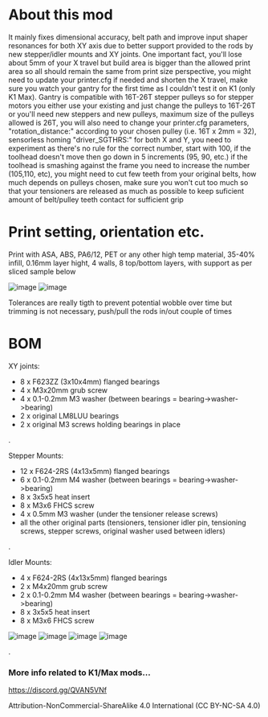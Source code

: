 # About this mod
It mainly fixes dimensional accuracy, belt path and improve input shaper resonances for both XY axis due to better support provided to the rods by new stepper/idler mounts and XY joints. One important fact, you'll lose about 5mm of your X travel but build area is bigger than the allowed print area so all should remain the same from print size perspective, you might need to update your printer.cfg if needed and shorten the X travel, make sure you watch your gantry for the first time as I couldn't test it on K1 (only K1 Max). Gantry is compatible with 16T-26T stepper pulleys so for stepper motors you either use your existing and just change the pulleys to 16T-26T or you'll need new steppers and new pulleys, maximum size of the pulleys allowed is 26T, you will also need to change your printer.cfg parameters, "rotation_distance:" according to your chosen pulley (i.e. 16T x 2mm = 32), sensorless homing "driver_SGTHRS:" for both X and Y, you need to experiment as there's no rule for the correct number, start with 100, if the toolhead doesn't move then go down in 5 increments (95, 90, etc.) if the toolhead is smashing against the frame you need to increase the number (105,110, etc), you might need to cut few teeth from your original belts, how much depends on pulleys chosen, make sure you won't cut too much so that your tensioners are released as much as possible to keep suficient amount of belt/pulley teeth contact for sufficient grip 

# Print setting, orientation etc.
Print with ASA, ABS, PA6/12, PET or any other high temp material, 35-40% infill, 0.16mm layer hight, 4 walls, 8 top/bottom layers, with support as per sliced sample below 

![image](https://github.com/kukynas/K1-Max/assets/111185750/8ea78cc5-16e3-4fcc-9b98-e0a3b24c81c4)
![image](https://github.com/kukynas/K1-Max/assets/111185750/39efc693-e47e-462f-9be7-1c3707e0ea98)


Tolerances are really tigth to prevent potential wobble over time but trimming is not necessary, push/pull the rods in/out couple of times   

# BOM
XY joints:

- 8 x F623ZZ (3x10x4mm) flanged bearings
- 4 x M3x20mm grub screw
- 4 x 0.1-0.2mm M3 washer (between bearings = bearing->washer->bearing)
- 2 x original LM8LUU bearings
- 2 x original M3 screws holding bearings in place


.

Stepper Mounts:

- 12 x F624-2RS (4x13x5mm) flanged bearings
- 6 x 0.1-0.2mm M4 washer (between bearings = bearing->washer->bearing)
- 8 x 3x5x5 heat insert
- 8 x M3x6 FHCS screw
- 4 x 0.5mm M3 washer (under the tensioner release screws)
- all the other original parts (tensioners, tensioner idler pin, tensioning screws, stepper screws, original washer used between idlers)


.

Idler Mounts:

- 4 x F624-2RS (4x13x5mm) flanged bearings
- 2 x M4x20mm grub screw
- 2 x 0.1-0.2mm M4 washer (between bearings = bearing->washer->bearing)
- 8 x 3x5x5 heat insert
- 8 x M3x6 FHCS screw


![image](https://github.com/kukynas/K1-Max/assets/111185750/5482d30a-b311-4728-830f-4570eb04767a)
![image](https://github.com/kukynas/K1-Max/assets/111185750/d6c2472f-de5c-41c7-afa3-5d19fb37f812)
![image](https://github.com/kukynas/K1-Max/assets/111185750/64c99494-d2b0-4397-928b-ac3d9b3d99ea)
![image](https://github.com/kukynas/K1-Max/assets/111185750/f614304e-27de-424c-a38f-d79e6f6fd145)


.

### More info related to K1/Max mods...

https://discord.gg/QVAN5VNf


Attribution-NonCommercial-ShareAlike 4.0 International (CC BY-NC-SA 4.0)



